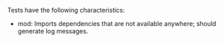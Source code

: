 Tests have the following characteristics:

- mod: Imports dependencies that are not available anywhere; should generate log messages.
